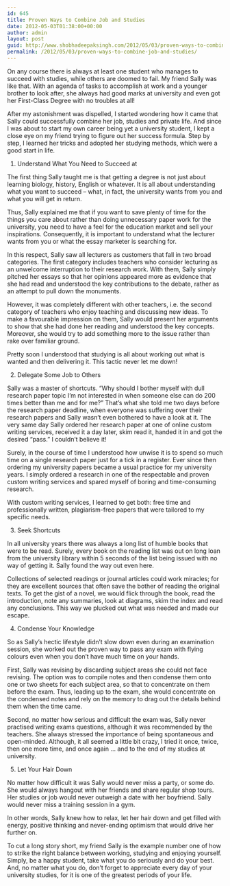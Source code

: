 ```yaml
---
id: 645
title: Proven Ways to Combine Job and Studies
date: 2012-05-03T01:38:00+00:00
author: admin
layout: post
guid: http://www.shobhadeepaksingh.com/2012/05/03/proven-ways-to-combine-job-and-studies/
permalink: /2012/05/03/proven-ways-to-combine-job-and-studies/
---
```

On any course there is always at least one student who manages to succeed with studies, while others are doomed to fail. My friend Sally was like that. With an agenda of tasks to accomplish at work and a younger brother to look after, she always had good marks at university and even got her First-Class Degree with no troubles at all!

After my astonishment was dispelled, I started wondering how it came that Sally could successfully combine her job, studies and private life. And since I was about to start my own career being yet a university student, I kept a close eye on my friend trying to figure out her success formula. Step by step, I learned her tricks and adopted her studying methods, which were a good start in life.
  
1. Understand What You Need to Succeed at

The first thing Sally taught me is that getting a degree is not just about learning biology, history, English or whatever. It is all about understanding what you want to succeed – what, in fact, the university wants from you and what you will get in return.

Thus, Sally explained me that if you want to save plenty of time for the things you care about rather than doing unnecessary paper work for the university, you need to have a feel for the education market and sell your inspirations. Consequently, it is important to understand what the lecturer wants from you or what the essay marketer is searching for.

In this respect, Sally saw all lecturers as customers that fall in two broad categories. The first category includes teachers who consider lecturing as an unwelcome interruption to their research work. With them, Sally simply pitched her essays so that her opinions appeared more as evidence that she had read and understood the key contributions to the debate, rather as an attempt to pull down the monuments.

However, it was completely different with other teachers, i.e. the second category of teachers who enjoy teaching and discussing new ideas. To make a favourable impression on them, Sally would present her arguments to show that she had done her reading and understood the key concepts. Moreover, she would try to add something more to the issue rather than rake over familiar ground.

Pretty soon I understood that studying is all about working out what is wanted and then delivering it. This tactic never let me down!

2. Delegate Some Job to Others

Sally was a master of shortcuts. “Why should I bother myself with dull research paper topic I’m not interested in when someone else can do 200 times better than me and for me?” That’s what she told me two days before the research paper deadline, when everyone was suffering over their research papers and Sally wasn’t even bothered to have a look at it. The very same day Sally ordered her research paper at one of online custom writing services, received it a day later, skim read it, handed it in and got the desired “pass.” I couldn’t believe it!

Surely, in the course of time I understood how unwise it is to spend so much time on a single research paper just for a tick in a register. Ever since then ordering my university papers became a usual practice for my university years. I simply ordered a research in one of the respectable and proven custom writing services and spared myself of boring and time-consuming research.

With custom writing services, I learned to get both: free time and professionally written, plagiarism-free papers that were tailored to my specific needs.

3. Seek Shortcuts

In all university years there was always a long list of humble books that were to be read. Surely, every book on the reading list was out on long loan from the university library within 5 seconds of the list being issued with no way of getting it. Sally found the way out even here.

Collections of selected readings or journal articles could work miracles; for they are excellent sources that often save the bother of reading the original texts. To get the gist of a novel, we would flick through the book, read the introduction, note any summaries, look at diagrams, skim the index and read any conclusions. This way we plucked out what was needed and made our escape.

4. Condense Your Knowledge

So as Sally’s hectic lifestyle didn’t slow down even during an examination session, she worked out the proven way to pass any exam with flying colours even when you don’t have much time on your hands.

First, Sally was revising by discarding subject areas she could not face revising. The option was to compile notes and then condense them onto one or two sheets for each subject area, so that to concentrate on them before the exam. Thus, leading up to the exam, she would concentrate on the condensed notes and rely on the memory to drag out the details behind them when the time came.

Second, no matter how serious and difficult the exam was, Sally never practised writing exams questions, although it was recommended by the teachers. She always stressed the importance of being spontaneous and open-minded. Although, it all seemed a little bit crazy, I tried it once, twice, then one more time, and once again … and to the end of my studies at university.

5. Let Your Hair Down

No matter how difficult it was Sally would never miss a party, or some do. She would always hangout with her friends and share regular shop tours. Her studies or job would never outweigh a date with her boyfriend. Sally would never miss a training session in a gym.

In other words, Sally knew how to relax, let her hair down and get filled with energy, positive thinking and never-ending optimism that would drive her further on.

To cut a long story short, my friend Sally is the example number one of how to strike the right balance between working, studying and enjoying yourself. Simply, be a happy student, take what you do seriously and do your best. And, no matter what you do, don’t forget to appreciate every day of your university studies, for it is one of the greatest periods of your life.